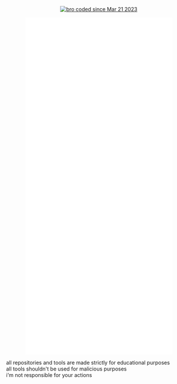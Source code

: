 <section align="center">
  <a href="https://wakatime.com/@59e558b8-bbcc-4ce6-b8cc-f116ba98af88"><img src="https://wakatime.com/badge/user/59e558b8-bbcc-4ce6-b8cc-f116ba98af88.svg" alt="bro coded since Mar 21 2023" /></a>
</section>
<p align=center>
  <img align="center" src="/github-metrics.svg" alt="Metrics" width="400">
</p>
<a text-align=center>
  all repositories and tools are made strictly for educational purposes<br>
  all tools shouldn't be used for malicious purposes<br>
  i'm not responsible for your actions<br>
</a>
